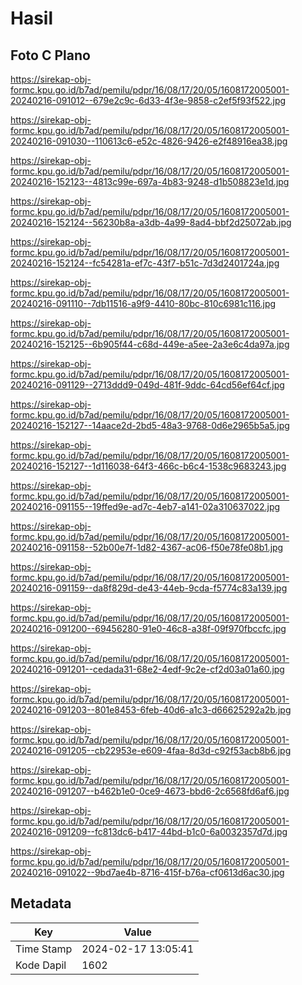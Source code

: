# Hasil

## Foto C Plano

https://sirekap-obj-formc.kpu.go.id/b7ad/pemilu/pdpr/16/08/17/20/05/1608172005001-20240216-091012--679e2c9c-6d33-4f3e-9858-c2ef5f93f522.jpg

https://sirekap-obj-formc.kpu.go.id/b7ad/pemilu/pdpr/16/08/17/20/05/1608172005001-20240216-091030--110613c6-e52c-4826-9426-e2f48916ea38.jpg

https://sirekap-obj-formc.kpu.go.id/b7ad/pemilu/pdpr/16/08/17/20/05/1608172005001-20240216-152123--4813c99e-697a-4b83-9248-d1b508823e1d.jpg

https://sirekap-obj-formc.kpu.go.id/b7ad/pemilu/pdpr/16/08/17/20/05/1608172005001-20240216-152124--56230b8a-a3db-4a99-8ad4-bbf2d25072ab.jpg

https://sirekap-obj-formc.kpu.go.id/b7ad/pemilu/pdpr/16/08/17/20/05/1608172005001-20240216-152124--fc54281a-ef7c-43f7-b51c-7d3d2401724a.jpg

https://sirekap-obj-formc.kpu.go.id/b7ad/pemilu/pdpr/16/08/17/20/05/1608172005001-20240216-091110--7db11516-a9f9-4410-80bc-810c6981c116.jpg

https://sirekap-obj-formc.kpu.go.id/b7ad/pemilu/pdpr/16/08/17/20/05/1608172005001-20240216-152125--6b905f44-c68d-449e-a5ee-2a3e6c4da97a.jpg

https://sirekap-obj-formc.kpu.go.id/b7ad/pemilu/pdpr/16/08/17/20/05/1608172005001-20240216-091129--2713ddd9-049d-481f-9ddc-64cd56ef64cf.jpg

https://sirekap-obj-formc.kpu.go.id/b7ad/pemilu/pdpr/16/08/17/20/05/1608172005001-20240216-152127--14aace2d-2bd5-48a3-9768-0d6e2965b5a5.jpg

https://sirekap-obj-formc.kpu.go.id/b7ad/pemilu/pdpr/16/08/17/20/05/1608172005001-20240216-152127--1d116038-64f3-466c-b6c4-1538c9683243.jpg

https://sirekap-obj-formc.kpu.go.id/b7ad/pemilu/pdpr/16/08/17/20/05/1608172005001-20240216-091155--19ffed9e-ad7c-4eb7-a141-02a310637022.jpg

https://sirekap-obj-formc.kpu.go.id/b7ad/pemilu/pdpr/16/08/17/20/05/1608172005001-20240216-091158--52b00e7f-1d82-4367-ac06-f50e78fe08b1.jpg

https://sirekap-obj-formc.kpu.go.id/b7ad/pemilu/pdpr/16/08/17/20/05/1608172005001-20240216-091159--da8f829d-de43-44eb-9cda-f5774c83a139.jpg

https://sirekap-obj-formc.kpu.go.id/b7ad/pemilu/pdpr/16/08/17/20/05/1608172005001-20240216-091200--69456280-91e0-46c8-a38f-09f970fbccfc.jpg

https://sirekap-obj-formc.kpu.go.id/b7ad/pemilu/pdpr/16/08/17/20/05/1608172005001-20240216-091201--cedada31-68e2-4edf-9c2e-cf2d03a01a60.jpg

https://sirekap-obj-formc.kpu.go.id/b7ad/pemilu/pdpr/16/08/17/20/05/1608172005001-20240216-091203--801e8453-6feb-40d6-a1c3-d66625292a2b.jpg

https://sirekap-obj-formc.kpu.go.id/b7ad/pemilu/pdpr/16/08/17/20/05/1608172005001-20240216-091205--cb22953e-e609-4faa-8d3d-c92f53acb8b6.jpg

https://sirekap-obj-formc.kpu.go.id/b7ad/pemilu/pdpr/16/08/17/20/05/1608172005001-20240216-091207--b462b1e0-0ce9-4673-bbd6-2c6568fd6af6.jpg

https://sirekap-obj-formc.kpu.go.id/b7ad/pemilu/pdpr/16/08/17/20/05/1608172005001-20240216-091209--fc813dc6-b417-44bd-b1c0-6a0032357d7d.jpg

https://sirekap-obj-formc.kpu.go.id/b7ad/pemilu/pdpr/16/08/17/20/05/1608172005001-20240216-091022--9bd7ae4b-8716-415f-b76a-cf0613d6ac30.jpg


## Metadata

| Key        | Value               |
| ---------- | ------------------- |
| Time Stamp | 2024-02-17 13:05:41 |
| Kode Dapil | 1602                |



